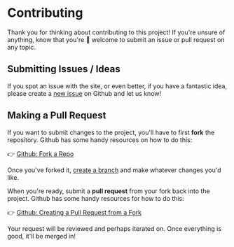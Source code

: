 # Contributing

Thank you for thinking about contributing to this project! If you're unsure of anything, know that you're 💯 welcome to submit an issue or pull request on any topic.

## Submitting Issues / Ideas

If you spot an issue with the site, or even better, if you have a fantastic idea, please create a [new issue](https://github.com/ItsJonQ/wordpress-design-guidelines/issues/new) on Github and let us know!

## Making a Pull Request

If you want to submit changes to the project, you'll have to first **fork** the repository. Github has some handy resources on how to do this:

👉 [Github: Fork a Repo](https://help.github.com/en/articles/fork-a-repo)

Once you've forked it, [create a branch](https://help.github.com/en/articles/creating-and-deleting-branches-within-your-repository) and make whatever changes you'd like.

When you're ready, submit a **pull request** from your fork back into the project. Github has some handy resources for how to do this:

👉 [Github: Creating a Pull Request from a Fork](https://help.github.com/en/articles/creating-a-pull-request-from-a-fork)

Your request will be reviewed and perhaps iterated on. Once everything is good, it'll be merged in!
